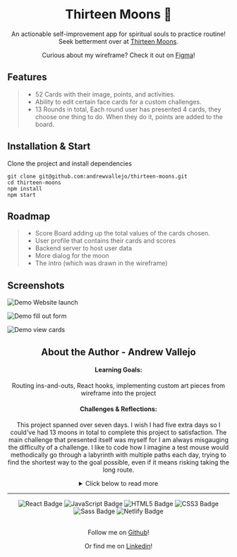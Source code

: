 
# <h1 align="center">Thirteen Moons 🌙</h1>

<div align="center">  

An actionable self-improvement app for spiritual souls to practice routine! Seek betterment over at [Thirteen Moons](https://thirteen-moons.netlify.app/).
  
Curious about my wireframe? Check it out on [Figma](https://www.figma.com/file/uHVglY9n41qDzZRELkm0LB/Thirteen-Moons)!
  
</div>

  <div align='left'>


## Features

> - 52 Cards with their image, points, and activities.
> - Ability to edit certain face cards for a custom challenges.
> - 13 Rounds in total, Each round user has presented 4 cards, they choose one thing to do. When they do it, points are added to the board.


## Installation & Start

Clone the project and install dependencies

```szh
git clone git@github.com:andrewvallejo/thirteen-moons.git
cd thirteen-moons
npm install 
npm start
```

## Roadmap  
    
> - Score Board adding up the total values of the cards chosen.
> - User profile that contains their cards and scores
> - Backend server to host user data
> - More dialog for the moon
> - The intro (which was drawn in the wireframe) 
     
  </div>

  
  
## Screenshots
    
![Demo Website launch](https://user-images.githubusercontent.com/17935770/128804326-c361e8e5-7fd0-46a3-8005-144c8a556cf8.png)

![Demo fill out form](https://user-images.githubusercontent.com/17935770/128804333-4ac2b5af-fd5f-44d6-8988-0ca52fb3fd53.png)

![Demo view cards](https://user-images.githubusercontent.com/17935770/128804340-753b06f5-b415-464c-af9e-3bdae70df8f5.png)

  

## <h2 align="center">  About the Author - **Andrew Vallejo**  </h2>

<div align="center">

#### **Learning Goals:** 
  Routing ins-and-outs, React hooks, implementing custom art pieces from wireframe into the project

#### **Challenges & Reflections:** 
  This project spanned over seven days. I wish I had five extra days so I could've had 13 moons in total to complete this project to satisfaction. The main challenge that presented itself was myself for I am always misgauging the difficulty of a challenge. I like to code how I imagine a test mouse would methodically go through a labyrinth with multiple paths each day, trying to find the shortest way to the goal possible, even if it means risking taking the long route. 
 <details>
  <summary>
Click below to read more
  </summary>
  <br> 
  <div align='left'>

  Thirteen Moons was supposed to be a project to flex what we knew to do in React. I tend to be over-ambitious and miscalculated, so I chose a simple API with only GET calls that drew playing cards. I ran into trouble with all aspects of this project, mainly due to the constraint of time. I am the kind of someone who tries to find ten different solutions to one problem that would work with one. This approach led to some remarkable discoveries, such as figuring out how to add a hover element to the playing cards, which had five layers stacked upon each other—or learning how to mutate state by using React's useReducer for the first time.
    
  I aspire to evolve my current project from everyone prior, but that gravitates in creating an 'over-engineered aspect of my projects. Unfortunately, since I'm not a super genius who codes at 200 words per minute, the lack of time led to delays in error handling and testing Cypress. I could not successfully create intercepts with stubs from my fixtures nor create any sad paths for my website since Router's redirect was invoked no matter the URL path. 
    
  Another challenge arose from how modular I made everything. Once I learned to access Match's path to render the components state without passing down Props conditionally. I directed my focus in making my components operate as isolated as they could from each other.My components inherited unpredictable behaviors, and since everything operating primarily on its own, it made troubleshooting take a lot longer. For example, having the card update the URL upon being clicked while keeping everything else in sync was challenging since it meant the cards themselves had more control of the game than App did. The effects from this decision did not bubble up until later when trying to implement error handling based on redirecting the URL whenever the user wandered astray.
    
  These challenges always bring up a different perspective, yet the following stress could always have been alleviated by taking fewer risks.  It's ironic since one of my strengths is that I am pretty good at reprioritizing, but unfortunately, my goals shift frequently. The Next attempt I want is to create issues on my project and never do anything more than what is on that ticket until I am done with all of the "need to be done" tasks. 
For me, I have a hard time flexing what I do know since I find the most value in showing off in my desire to explore new concepts and apply those. I need to learn to slow down and strengthen my foundation before moving on to the next exciting thing.



</details>
  
   </div>
  
   ---
  
<div align="center">  
<img src="https://img.shields.io/badge/React-61DAFB?logo=react&logoColor=000&style=flat-square" alt="React Badge">
<img src="https://img.shields.io/badge/JavaScript-F7DF1E?logo=javascript&logoColor=000&style=flat-square" alt="JavaScript Badge">
<img src="https://img.shields.io/badge/HTML5-E34F26?logo=html5&logoColor=fff&style=flat-square" alt="HTML5 Badge">
<img src="https://img.shields.io/badge/CSS3-1572B6?logo=css3&logoColor=fff&style=flat-square" alt="CSS3 Badge">
<img src="https://img.shields.io/badge/Sass-C69?logo=sass&logoColor=fff&style=flat-square" alt="Sass Badge">
<img src="https://img.shields.io/badge/Netlify-00C7B7?logo=netlify&logoColor=fff&style=flat-square" alt="Netlify Badge" Badge">
</div>


                                                                                                                       
                                                                                                                     

<br>

<div align="center">

Follow me on [Github](https://www.github.com/andrewvallejo)!

Or find me on [Linkedin](https://www.linkedin.com/in/andrewvallejo/)!

</div>



